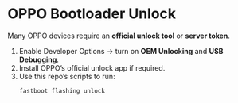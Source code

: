 # OPPO Bootloader Unlock

Many OPPO devices require an **official unlock tool** or **server token**.

1. Enable Developer Options → turn on **OEM Unlocking** and **USB Debugging**.
2. Install OPPO’s official unlock app if required.
3. Use this repo’s scripts to run:
   ```bash
   fastboot flashing unlock